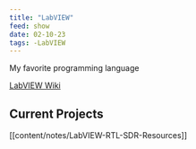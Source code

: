 ```yaml
---
title: "LabVIEW"
feed: show
date: 02-10-23
tags: -LabVIEW
---
```

My favorite programming language

[LabVIEW Wiki](https://labviewwiki.org/wiki/Home)

## Current Projects
[[content/notes/LabVIEW-RTL-SDR-Resources]]